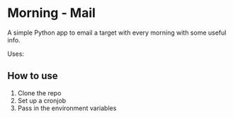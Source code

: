 # Morning - Mail

A simple Python app to email a target with every morning with some useful info.

Uses:


## How to use

1. Clone the repo
2. Set up a cronjob 
3. Pass in the environment variables 

